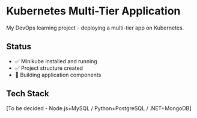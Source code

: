 # Kubernetes Multi-Tier Application

My DevOps learning project - deploying a multi-tier app on Kubernetes.

## Status
- ✅ Minikube installed and running
- ✅ Project structure created
- 🔄 Building application components

## Tech Stack
[To be decided - Node.js+MySQL / Python+PostgreSQL / .NET+MongoDB]

